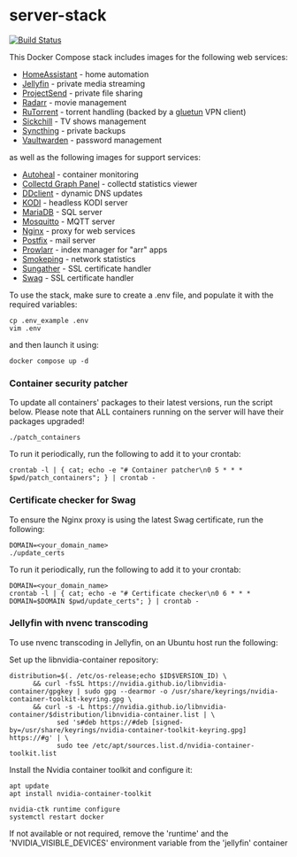 # server-stack
[![Build Status](https://circleci.com/gh/pedbarbosa/server-stack.svg?style=shield)](https://app.circleci.com/pipelines/github/pedbarbosa/server-stack)

This Docker Compose stack includes images for the following web services:
  - [HomeAssistant](https://hub.docker.com/r/homeassistant/home-assistant) - home automation
  - [Jellyfin](https://hub.docker.com/r/linuxserver/jellyfin) - private media streaming
  - [ProjectSend](https://hub.docker.com/r/linuxserver/projectsend) - private file sharing
  - [Radarr](https://hub.docker.com/r/linuxserver/radarr) - movie management 
  - [RuTorrent](https://hub.docker.com/r/crazymax/rtorrent-rutorrent) - torrent handling (backed by a [gluetun](https://hub.docker.com/r/qmcgaw/gluetun) VPN client)
  - [Sickchill](https://hub.docker.com/r/linuxserver/sickchill) - TV shows management
  - [Syncthing](https://hub.docker.com/r/linuxserver/syncthing) - private backups
  - [Vaultwarden](https://hub.docker.com/r/vaultwarden/server) - password management

as well as the following images for support services:
  - [Autoheal](https://hub.docker.com/r/willfarrell/autoheal) - container monitoring
  - [Collectd Graph Panel](https://hub.docker.com/r/pedbarbosa/cgp) - collectd statistics viewer
  - [DDclient](https://hub.docker.com/r/linuxserver/ddclient) - dynamic DNS updates
  - [KODI](https://hub.docker.com/r/matthuisman/kodi-headless) - headless KODI server
  - [MariaDB](https://hub.docker.com/r/linuxserver/mariadb) - SQL server
  - [Mosquitto](https://hub.docker.com/_/eclipse-mosquitto) - MQTT server
  - [Nginx](https://hub.docker.com/_/nginx) - proxy for web services
  - [Postfix](https://hub.docker.com/r/pedbarbosa/postfix) - mail server
  - [Prowlarr](https://hub.docker.com/r/linuxserver/prowlarr) - index manager for "arr" apps
  - [Smokeping](https://hub.docker.com/r/linuxserver/smokeping) - network statistics
  - [Sungather](https://hub.docker.com/r/pedbarbosa/sungather) - SSL certificate handler
  - [Swag](https://hub.docker.com/r/linuxserver/swag) - SSL certificate handler

To use the stack, make sure to create a .env file, and populate it with the required variables:

```
cp .env_example .env
vim .env
```

and then launch it using:

```
docker compose up -d
```

### Container security patcher

To update all containers' packages to their latest versions, run the script below. Please note that ALL containers running on the server will have their packages upgraded!

```
./patch_containers
```

To run it periodically, run the following to add it to your crontab:

```
crontab -l | { cat; echo -e "# Container patcher\n0 5 * * * $pwd/patch_containers"; } | crontab -
```

### Certificate checker for Swag

To ensure the Nginx proxy is using the latest Swag certificate, run the following:

```
DOMAIN=<your_domain_name>
./update_certs
```

To run it periodically, run the following to add it to your crontab:

```
DOMAIN=<your_domain_name>
crontab -l | { cat; echo -e "# Certificate checker\n0 6 * * * DOMAIN=$DOMAIN $pwd/update_certs"; } | crontab -
```

### Jellyfin with nvenc transcoding

To use nvenc transcoding in Jellyfin, on an Ubuntu host run the following:

Set up the libnvidia-container repository:

```
distribution=$(. /etc/os-release;echo $ID$VERSION_ID) \
      && curl -fsSL https://nvidia.github.io/libnvidia-container/gpgkey | sudo gpg --dearmor -o /usr/share/keyrings/nvidia-container-toolkit-keyring.gpg \
      && curl -s -L https://nvidia.github.io/libnvidia-container/$distribution/libnvidia-container.list | \
            sed 's#deb https://#deb [signed-by=/usr/share/keyrings/nvidia-container-toolkit-keyring.gpg] https://#g' | \
            sudo tee /etc/apt/sources.list.d/nvidia-container-toolkit.list
```

Install the Nvidia container toolkit and configure it:

```
apt update
apt install nvidia-container-toolkit

nvidia-ctk runtime configure
systemctl restart docker
```

If not available or not required, remove the 'runtime' and the 'NVIDIA_VISIBLE_DEVICES' environment variable from the 'jellyfin' container


